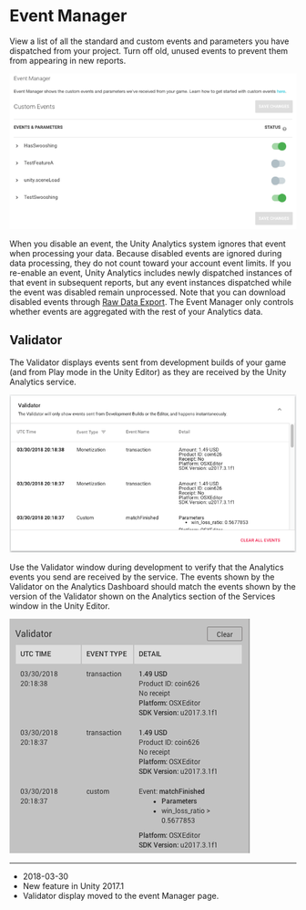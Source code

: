 # Event Manager 
View a list of all the standard and custom events and parameters you have dispatched from your project. Turn off old, unused events to prevent them from appearing in new reports.


![The Event Manager page showing two disabled events](../uploads/Main/UnityAnalyticsDashboardEventManager1.png)


When you disable an event, the Unity Analytics system ignores that event when processing your data. Because disabled events are ignored during data processing, they do not count toward your account event limits. If you re-enable an event, Unity Analytics includes newly dispatched instances of that event in subsequent reports, but any event instances dispatched while the event was disabled remain unprocessed. 
Note that you can download disabled events through [Raw Data Export](UnityAnalyticsRawDataExport). The Event Manager only controls whether events are aggregated with the rest of your Analytics data. 

## Validator

The Validator displays events sent from development builds of your game (and from Play mode in the Unity Editor) as they are received by the Unity Analytics service.

![Event Validator](../uploads/Main/UnityAnalyticsValidator.png)

Use the Validator window during development to verify that the Analytics events you send are received by the service. The events shown by the Validator on the Analytics Dashboard should match the events shown by the version of the Validator shown on the Analytics section of the Services window in the Unity Editor.

![Validator in Editor](../uploads/Main/UnityAnalyticsValidatorEditor.png)

---
* <span class="page-edit">2018-03-30  <!-- include IncludeTextNewPageYesEdit --></span>
* <span class="page-history">New feature in Unity 2017.1</span>
* <span class="page-history">Validator display moved to the event Manager page.</span>